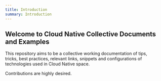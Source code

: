 ```yaml
---
title: Introduction
summary: Introduction
---
```

## Welcome to Cloud Native Collective Documents and Examples

This repository aims to be a collective working documentation of tips, tricks, best practices, relevant links, snippets and configurations of technologies used in Cloud Native space.

Contributions are highly desired.
